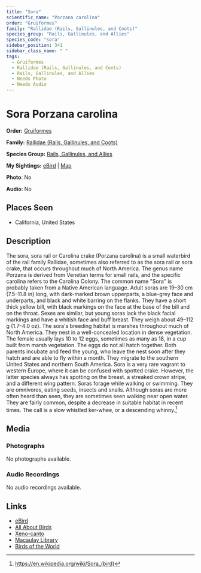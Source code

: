 ```yaml
---
title: "Sora"
scientific_name: "Porzana carolina"
order: "Gruiformes"
family: "Rallidae (Rails, Gallinules, and Coots)"
species_group: "Rails, Gallinules, and Allies"
species_code: "sora"
sidebar_position: 341
sidebar_class_name: " "
tags: 
  - Gruiformes
  - Rallidae (Rails, Gallinules, and Coots)
  - Rails, Gallinules, and Allies
  - Needs Photo
  - Needs Audio
---
```


# Sora <span className='sci_name'>Porzana carolina</span>

**Order:** [Gruiformes](/tags/gruiformes)

**Family:** [Rallidae (Rails, Gallinules, and Coots)](/tags/rallidae-rails-gallinules-and-coots)

**Species Group:** [Rails, Gallinules, and Allies](/tags/rails-gallinules-and-allies)

**My Sightings:** [eBird](https://ebird.org/lifelist?r=world&time=life&spp=sora) | [Map](/map?species_code=sora)

**Photo**: No 

**Audio**: No

## Places Seen

* California, United States

## Description
The sora, sora rail or Carolina crake (Porzana carolina) is a small waterbird of the rail family Rallidae, sometimes also referred to as the sora rail or sora crake, that occurs throughout much of North America. The genus name Porzana is derived from Venetian terms for small rails, and the specific carolina refers to the Carolina Colony. The common name "Sora" is probably taken from a Native American language.
Adult soras are 19–30 cm (7.5–11.8 in) long, with dark-marked brown upperparts, a blue-grey face and underparts, and black and white barring on the flanks. They have a short thick yellow bill, with black markings on the face at the base of the bill and on the throat. Sexes are similar, but young soras lack the black facial markings and have a whitish face and buff breast. They weigh about 49–112 g (1.7–4.0 oz).
The sora's breeding habitat is marshes throughout much of North America. They nest in a well-concealed location in dense vegetation. The female usually lays 10 to 12 eggs, sometimes as many as 18, in a cup built from marsh vegetation. The eggs do not all hatch together. Both parents incubate and feed the young, who leave the nest soon after they hatch and are able to fly within a month.
They migrate to the southern United States and northern South America. Sora is a very rare vagrant to western Europe, where it can be confused with spotted crake. However, the latter species always has spotting on the breast. a streaked crown stripe, and a different wing pattern.
Soras forage while walking or swimming. They are omnivores, eating seeds, insects and snails. Although soras are more often heard than seen, they are sometimes seen walking near open water. They are fairly common, despite a decrease in suitable habitat in recent times. The call is a slow whistled ker-whee, or a descending whinny.[^1]

[^1]: https://en.wikipedia.org/wiki/Sora_(bird)

## Media
### Photographs
No photographs available.

### Audio Recordings
No audio recordings available.

## Links
* [eBird](https://ebird.org/species/sora) 
* [All About Birds](https://www.allaboutbirds.org/guide/sora) 
* [Xeno-canto](https://www.xeno-canto.org/species/porzana-carolina) 
* [Macaulay Library](https://search.macaulaylibrary.org/catalog?taxonCode=sora&sort=rating_rank_desc)
* [Birds of the World](https://birdsoftheworld.org/bow/species/sora)
